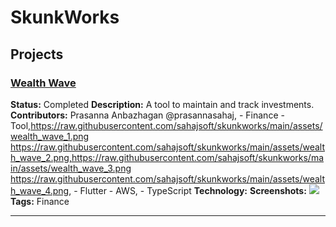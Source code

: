 # SkunkWorks
## Projects
### [Wealth Wave](projects/wealthwave.md)
**Status:** Completed
**Description:** A tool to maintain and track investments.
**Contributors:** Prasanna Anbazhagan @prasannasahaj,  - Finance   - Tool,https://raw.githubusercontent.com/sahajsoft/skunkworks/main/assets/wealth_wave_1.png https://raw.githubusercontent.com/sahajsoft/skunkworks/main/assets/wealth_wave_2.png,https://raw.githubusercontent.com/sahajsoft/skunkworks/main/assets/wealth_wave_3.png https://raw.githubusercontent.com/sahajsoft/skunkworks/main/assets/wealth_wave_4.png,  - Flutter   - AWS,  - TypeScript
**Technology:** 
**Screenshots:**
![]("https://raw.githubusercontent.com/sahajsoft/skunkworks/main/assets/wealth_wave_1.png")
**Tags:** Finance

---

